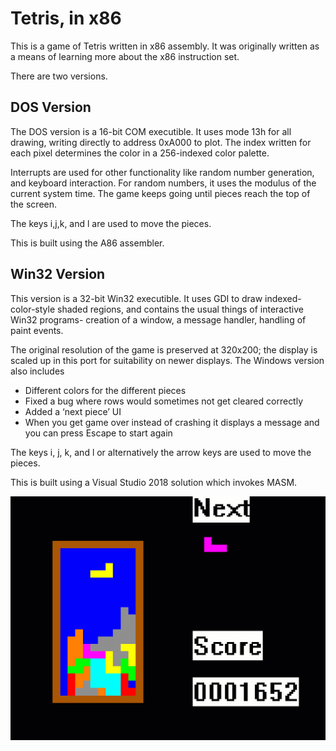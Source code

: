# Tetris, in x86

This is a game of Tetris written in x86 assembly. It was originally written as a means of learning more about the x86 instruction set.

There are two versions.

## DOS Version
The DOS version is a 16-bit COM executible. It uses mode 13h for all drawing, writing directly to address 0xA000 to plot. The index written for each pixel determines the color in a 256-indexed color palette.

Interrupts are used for other functionality like random number generation, and keyboard interaction. For random numbers, it uses the modulus of the current system time. The game keeps going until pieces reach the top of the screen.

The keys i,j,k, and l are used to move the pieces.

This is built using the A86 assembler.

## Win32 Version
This version is a 32-bit Win32 executible. It uses GDI to draw indexed-color-style shaded regions, and contains the usual things of interactive Win32 programs- creation of a window, a message handler, handling of paint events.

The original resolution of the game is preserved at 320x200; the display is scaled up in this port for suitability on newer displays. The Windows version also includes
* Different colors for the different pieces
* Fixed a bug where rows would sometimes not get cleared correctly
* Added a ‘next piece’ UI
* When you get game over instead of crashing it displays a message and you can press Escape to start again

The keys i, j, k, and l or alternatively the arrow keys are used to move the pieces.

This is built using a Visual Studio 2018 solution which invokes MASM.


![Example image](https://raw.githubusercontent.com/clandrew/tetrisx86/master/Preview/Preview.gif "Example image")

